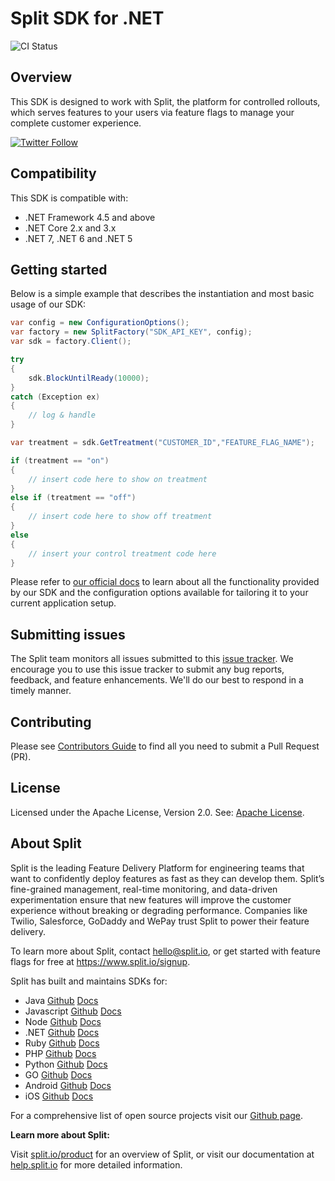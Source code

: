# Split SDK for .NET

![CI Status](https://ci.appveyor.com/api/projects/status/hi6g2vl7s34vc225/branch/main?svg=true)

## Overview
This SDK is designed to work with Split, the platform for controlled rollouts, which serves features to your users via feature flags to manage your complete customer experience.
 
[![Twitter Follow](https://img.shields.io/twitter/follow/splitsoftware.svg?style=social&label=Follow&maxAge=1529000)](https://twitter.com/intent/follow?screen_name=splitsoftware)
 
## Compatibility
This SDK is compatible with:
* .NET Framework 4.5 and above
* .NET Core 2.x and 3.x
* .NET 7, .NET 6 and .NET 5

## Getting started
Below is a simple example that describes the instantiation and most basic usage of our SDK:

```c#
var config = new ConfigurationOptions();
var factory = new SplitFactory("SDK_API_KEY", config);
var sdk = factory.Client();

try
{
    sdk.BlockUntilReady(10000);
}
catch (Exception ex)
{
    // log & handle 
}

var treatment = sdk.GetTreatment("CUSTOMER_ID","FEATURE_FLAG_NAME");

if (treatment == "on") 
{
    // insert code here to show on treatment
} 
else if (treatment == "off") 
{
    // insert code here to show off treatment 
} 
else 
{
    // insert your control treatment code here
}
```

Please refer to [our official docs](https://help.split.io/hc/en-us/articles/360020240172--NET-SDK) to learn about all the functionality provided by our SDK and the configuration options available for tailoring it to your current application setup.

## Submitting issues
 
The Split team monitors all issues submitted to this [issue tracker](https://github.com/splitio/.net-core-client/issues). We encourage you to use this issue tracker to submit any bug reports, feedback, and feature enhancements. We'll do our best to respond in a timely manner.
 
## Contributing
Please see [Contributors Guide](CONTRIBUTORS-GUIDE.md) to find all you need to submit a Pull Request (PR).

## License
Licensed under the Apache License, Version 2.0. See: [Apache License](http://www.apache.org/licenses/).

## About Split
 
Split is the leading Feature Delivery Platform for engineering teams that want to confidently deploy features as fast as they can develop them. Split’s fine-grained management, real-time monitoring, and data-driven experimentation ensure that new features will improve the customer experience without breaking or degrading performance. Companies like Twilio, Salesforce, GoDaddy and WePay trust Split to power their feature delivery.
 
To learn more about Split, contact hello@split.io, or get started with feature flags for free at https://www.split.io/signup.
 
Split has built and maintains SDKs for:
 
* Java [Github](https://github.com/splitio/java-client) [Docs](https://help.split.io/hc/en-us/articles/360020405151-Java-SDK)
* Javascript [Github](https://github.com/splitio/javascript-client) [Docs](https://help.split.io/hc/en-us/articles/360020448791-JavaScript-SDK)
* Node [Github](https://github.com/splitio/javascript-client) [Docs](https://help.split.io/hc/en-us/articles/360020564931-Node-js-SDK)
* .NET [Github](https://github.com/splitio/dotnet-client) [Docs](https://help.split.io/hc/en-us/articles/360020240172--NET-SDK)
* Ruby [Github](https://github.com/splitio/ruby-client) [Docs](https://help.split.io/hc/en-us/articles/360020673251-Ruby-SDK)
* PHP [Github](https://github.com/splitio/php-client) [Docs](https://help.split.io/hc/en-us/articles/360020350372-PHP-SDK)
* Python [Github](https://github.com/splitio/python-client) [Docs](https://help.split.io/hc/en-us/articles/360020359652-Python-SDK)
* GO [Github](https://github.com/splitio/go-client) [Docs](https://help.split.io/hc/en-us/articles/360020093652-Go-SDK)
* Android [Github](https://github.com/splitio/android-client) [Docs](https://help.split.io/hc/en-us/articles/360020343291-Android-SDK)
* iOS [Github](https://github.com/splitio/ios-client) [Docs](https://help.split.io/hc/en-us/articles/360020401491-iOS-SDK)
 
For a comprehensive list of open source projects visit our [Github page](https://github.com/splitio?utf8=%E2%9C%93&query=%20only%3Apublic%20).
 
**Learn more about Split:**
 
Visit [split.io/product](https://www.split.io/product) for an overview of Split, or visit our documentation at [help.split.io](http://help.split.io) for more detailed information.
